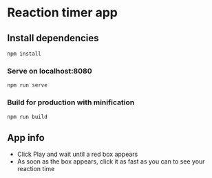 # Reaction timer app

## Install dependencies

```
npm install
```

### Serve on localhost:8080

```
npm run serve
```

### Build for production with minification

```
npm run build
```

## App info

- Click Play and wait until a red box appears
- As soon as the box appears, click it as fast as you can to see your reaction time
